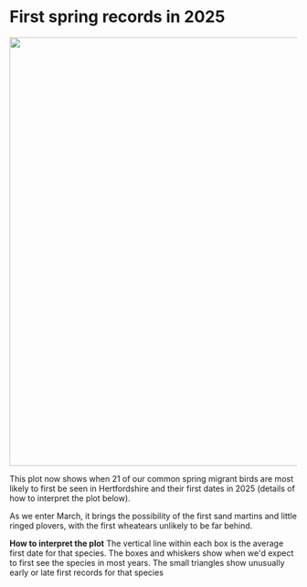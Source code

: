 # First spring records in 2025

<img src="_figures/spring_dates_2025.png" width = "750">

This plot now shows when 21 of our common spring migrant birds are most likely to first be seen in Hertfordshire and their first dates in 2025 (details of how to interpret the plot below).

As we enter March, it brings the possibility of the first sand martins and little ringed plovers, with the first wheatears unlikely to be far behind.

**How to interpret the plot** The vertical line within each box is the average first date for that species. The boxes and whiskers show when we'd expect to first see the species in most years. The small triangles show unusually early or late first records for that species
